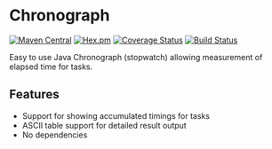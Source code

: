 # Chronograph

[![Maven Central](https://img.shields.io/maven-central/v/com.ethlo.time/chronograph.svg)](http://search.maven.org/#search%7Cga%7C1%7Cg%3A%22com.ethlo.time%22%20a%3A%22itu%22)
[![Hex.pm](https://img.shields.io/hexpm/l/plug.svg)](LICENSE)
[![Coverage Status](https://coveralls.io/repos/github/ethlo/chronograph/badge.svg?branch=master&kill_cache=1)](https://coveralls.io/github/ethlo/itu?branch=master)
[![Build Status](https://travis-ci.org/ethlo/chronograph.svg?branch=master)](https://travis-ci.org/ethlo/chronograph)

Easy to use Java Chronograph (stopwatch) allowing measurement of elapsed time for tasks.

## Features
* Support for showing accumulated timings for tasks
* ASCII table support for detailed result output
* No dependencies
